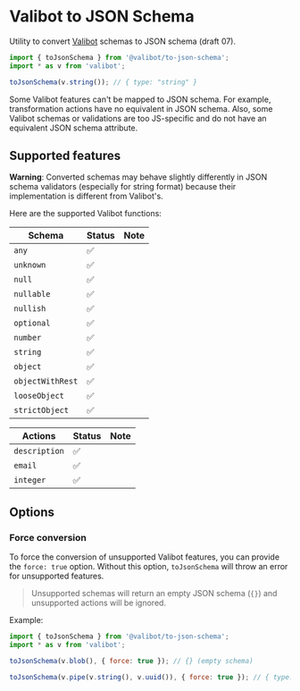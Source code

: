 # Valibot to JSON Schema

Utility to convert [Valibot](https://valibot.dev) schemas to JSON schema (draft 07).

```js
import { toJsonSchema } from '@valibot/to-json-schema';
import * as v from 'valibot';

toJsonSchema(v.string()); // { type: "string" }
```

Some Valibot features can't be mapped to JSON schema. For example, transformation actions have no equivalent in JSON schema. Also, some Valibot schemas or validations are too JS-specific and do not have an equivalent JSON schema attribute.

## Supported features

**Warning**: Converted schemas may behave slightly differently in JSON schema validators (especially for string format) because their implementation is different from Valibot's.

Here are the supported Valibot functions:

| Schema           | Status | Note |
|------------------| ------ | ---- |
| `any`            | ✅     |      |
| `unknown`        | ✅     |      |
| `null`           | ✅     |      |
| `nullable`       | ✅     |      |
| `nullish`        | ✅     |      |
| `optional`       | ✅     |      |
| `number`         | ✅     |      |
| `string`         | ✅     |      |
| `object`         | ✅     |      |
| `objectWithRest` | ✅     |      |
| `looseObject`    | ✅     |      |
| `strictObject`   | ✅     |      |

| Actions       | Status | Note |
|---------------| ------ | ---- |
| `description` | ✅     |      |
| `email`       | ✅     |      |
| `integer`     | ✅     |      |

## Options

### Force conversion

To force the conversion of unsupported Valibot features, you can provide the `force: true` option. Without this option, `toJsonSchema` will throw an error for unsupported features.

> Unsupported schemas will return an empty JSON schema (`{}`) and unsupported actions will be ignored.

Example:

```js
import { toJsonSchema } from '@valibot/to-json-schema';
import * as v from 'valibot';

toJsonSchema(v.blob(), { force: true }); // {} (empty schema)

toJsonSchema(v.pipe(v.string(), v.uuid()), { force: true }); // { type: "string" } (ignoring UUID validation)
```
